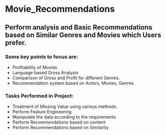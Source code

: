 # Movie_Recommendations

## Perform analysis and Basic Recommendations based on Similar Genres and Movies which Users prefer. 
### Some key points to focus are:      
- Profitability of Movies     
- Language based Gross Analysis    
- Comparison of Gross and Profit for different Genres.     
- Recommendation system based on Actors, Movies, Genres.

### Tasks Performed in Project:
- Treatment of Missing Value using various methods.
- Perform Feature Engineering
- Manipulate the data according to the requirements
- Perform Recommendations based on content
- Perform Recommendations based on Similarity
